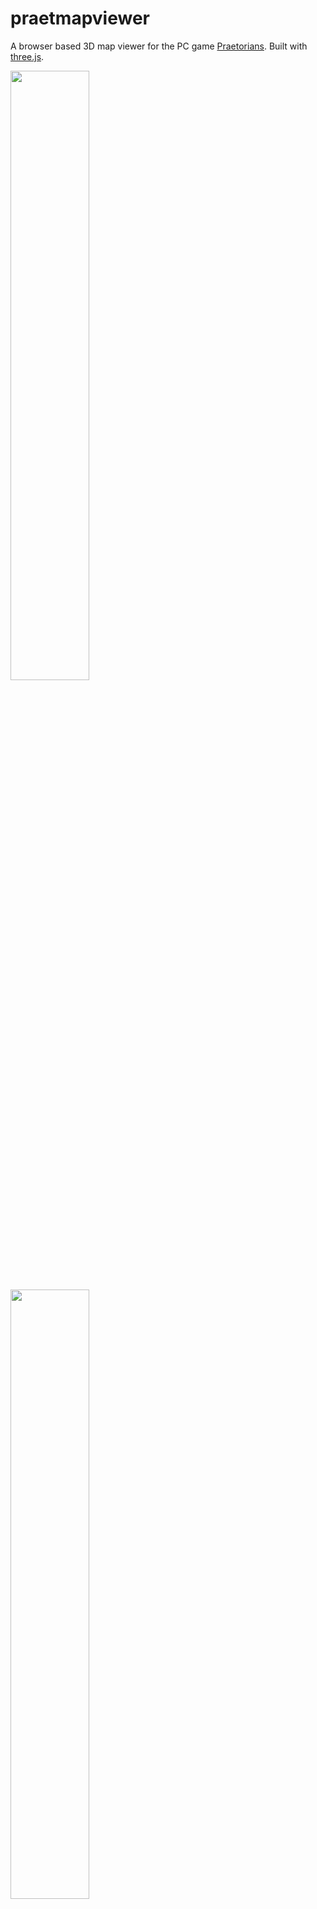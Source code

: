 # praetmapviewer
A browser based 3D map viewer for the PC game [Praetorians](https://en.wikipedia.org/wiki/Praetorians_(video_game)). Built with [three.js](https://threejs.org/).

<img src="https://user-images.githubusercontent.com/10160581/103153151-53d85700-4743-11eb-8b0b-31bf667e95d2.jpg" width=50%>
<img src="https://user-images.githubusercontent.com/10160581/103153182-98fc8900-4743-11eb-9518-28d0e9f5584e.jpg" width=50%>
<img src="https://user-images.githubusercontent.com/10160581/103153184-9a2db600-4743-11eb-944a-ae22ca960822.jpg" width=50%>
<img src="https://user-images.githubusercontent.com/10160581/103153186-9ac64c80-4743-11eb-9d2d-fd129dbcc87f.jpg" width=50%>
